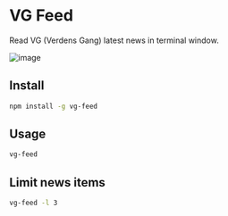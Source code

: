 VG Feed
==============

Read VG (Verdens Gang) latest news in terminal window.

![image](https://i.imgur.com/zn1ATtg.png)

Install
--
```bash
npm install -g vg-feed
```

Usage
---
```bash
vg-feed
```

Limit news items
---
```bash
vg-feed -l 3
```
